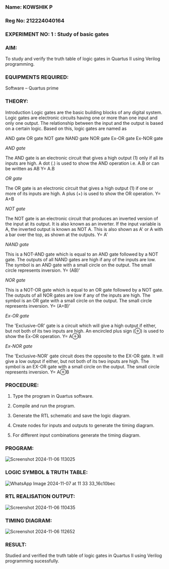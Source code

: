 ### Name: KOWSHIK P
### Reg No: 212224040164
### EXPERIMENT NO: 1 : Study of basic gates

### AIM:

To study and verify the truth table of logic gates in Quartus II using Verilog programming.

### EQUIPMENTS REQUIRED:

Software – Quartus prime 

### THEORY:

Introduction Logic gates are the basic building blocks of any digital system. Logic gates are electronic circuits having one or more than one input and only one output. The relationship between the input and the output is based on a certain logic. Based on this, logic gates are named as

AND gate OR gate NOT gate NAND gate NOR gate Ex-OR gate Ex-NOR gate

*AND gate*

The AND gate is an electronic circuit that gives a high output (1) only if all its inputs are high. A dot (.) is used to show the AND operation i.e. A.B or can be written as AB
Y= A.B

*OR gate* 

The OR gate is an electronic circuit that gives a high output (1) if one or more of its inputs are high. A plus (+) is used to show the OR operation.
Y= A+B

*NOT gate*

The NOT gate is an electronic circuit that produces an inverted version of the input at its output. It is also known as an inverter. If the input variable is A, the inverted output is known as NOT A. This is also shown as A' or A with a bar over the top, as shown at the outputs.
Y= A'

*NAND gate*

This is a NOT-AND gate which is equal to an AND gate followed by a NOT gate. The outputs of all NAND gates are high if any of the inputs are low. The symbol is an AND gate with a small circle on the output. The small circle represents inversion.
Y= (AB)’

*NOR gate*

This is a NOT-OR gate which is equal to an OR gate followed by a NOT gate. The outputs of all NOR gates are low if any of the inputs are high. The symbol is an OR gate with a small circle on the output. The small circle represents inversion.
Y= (A+B)’

*Ex-OR gate*

The 'Exclusive-OR' gate is a circuit which will give a high output if either, but not both of its two inputs are high. An encircled plus sign (⊕) is used to show the Ex-OR operation.
Y= A⊕B

*Ex-NOR gate*

The 'Exclusive-NOR' gate circuit does the opposite to the EX-OR gate. It will give a low output if either, but not both of its two inputs are high. The symbol is an EX-OR gate with a small circle on the output. The small circle represents inversion.
Y= A⊕B

### PROCEDURE: 

1.	Type the program in Quartus software.

2.	Compile and run the program.

3.	Generate the RTL schematic and save the logic diagram.

4.	Create nodes for inputs and outputs to generate the timing diagram.

5.	For different input combinations generate the timing diagram.


### PROGRAM:

 ![Screenshot 2024-11-06 113025](https://github.com/user-attachments/assets/5803b612-3907-4d4a-9478-347dd9ec1e06)

 
### LOGIC SYMBOL & TRUTH TABLE:
![WhatsApp Image 2024-11-07 at 11 33 33_16c10bec](https://github.com/user-attachments/assets/6c3f01ff-e2c0-4f8f-98f1-32ea2613c10b)

### RTL REALISATION OUTPUT: 
![Screenshot 2024-11-06 110435](https://github.com/user-attachments/assets/505fbbf3-8043-4835-9d11-79a702266188)

### TIMING DIAGRAM:
![Screenshot 2024-11-06 112652](https://github.com/user-attachments/assets/13229490-5361-4a0b-8b2a-ce3a6e13c9cf)

### RESULT:
Studied and verified the truth table of logic gates in Quartus II using Verilog programming sucessfully.
